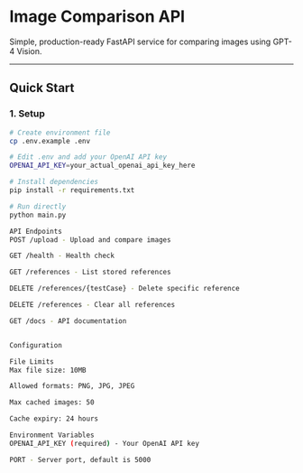 # Image Comparison API

Simple, production-ready FastAPI service for comparing images using GPT-4 Vision.

---

## Quick Start

### 1. Setup

```bash
# Create environment file
cp .env.example .env

# Edit .env and add your OpenAI API key
OPENAI_API_KEY=your_actual_openai_api_key_here

# Install dependencies
pip install -r requirements.txt

# Run directly
python main.py

API Endpoints
POST /upload - Upload and compare images

GET /health - Health check

GET /references - List stored references

DELETE /references/{testCase} - Delete specific reference

DELETE /references - Clear all references

GET /docs - API documentation


Configuration

File Limits
Max file size: 10MB

Allowed formats: PNG, JPG, JPEG

Max cached images: 50

Cache expiry: 24 hours

Environment Variables
OPENAI_API_KEY (required) - Your OpenAI API key

PORT - Server port, default is 5000


